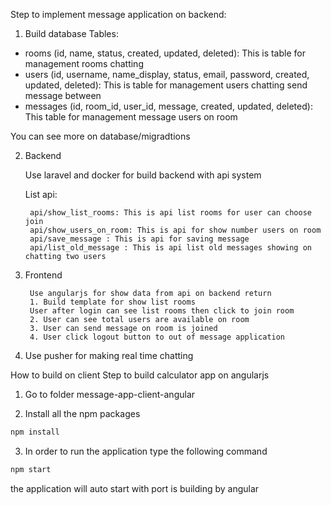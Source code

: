 Step to implement message application on backend:

1. Build database
Tables:
- rooms (id, name, status, created, updated, deleted): This is table for management rooms chatting
- users (id, username, name_display, status, email, password, created, updated, deleted): This is table for management users chatting send message between
- messages (id, room_id, user_id, message, created, updated, deleted): This table for management message users on room

You can see more on database/migradtions

2. Backend

	Use laravel and docker for build backend with api system

	List api:

		api/show_list_rooms: This is api list rooms for user can choose join
		api/show_users_on_room: This is api for show number users on room
		api/save_message : This is api for saving message
		api/list_old_message : This is api list old messages showing on chatting two users


3. Frontend

		Use angularjs for show data from api on backend return
		1. Build template for show list rooms
		User after login can see list rooms then click to join room
		2. User can see total users are available on room
		3. User can send message on room is joined
		4. User click logout button to out of message application

4. Use pusher for making real time chatting




How to build on client
Step to build calculator app on angularjs

1. Go to folder message-app-client-angular


2. Install all the npm packages

```bash
npm install
```

3. In order to run the application type the following command

```bash
npm start
```

the application will auto start with port is building by angular





